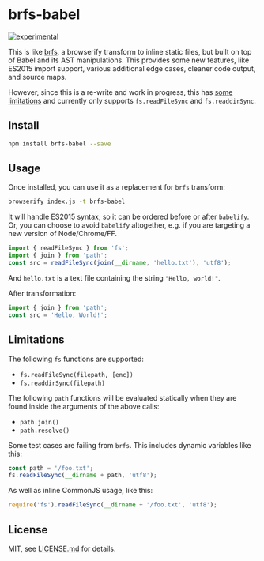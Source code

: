 # brfs-babel

[![experimental](http://badges.github.io/stability-badges/dist/experimental.svg)](http://github.com/badges/stability-badges)

This is like [brfs](http://npmjs.com/package/brfs), a browserify transform to inline static files, but built on top of Babel and its AST manipulations. This provides some new features, like ES2015 import support, various additional edge cases, cleaner code output, and source maps.

However, since this is a re-write and work in progress, this has [some limitations](#limitations) and currently only supports `fs.readFileSync` and `fs.readdirSync`.

## Install

```sh
npm install brfs-babel --save
```

## Usage

Once installed, you can use it as a replacement for `brfs` transform:

```sh
browserify index.js -t brfs-babel
```

It will handle ES2015 syntax, so it can be ordered before or after `babelify`. Or, you can choose to avoid `babelify` altogether, e.g. if you are targeting a new version of Node/Chrome/FF.

```js
import { readFileSync } from 'fs';
import { join } from 'path';
const src = readFileSync(join(__dirname, 'hello.txt'), 'utf8');
```

And `hello.txt` is a text file containing the string `"Hello, world!"`.

After transformation:

```js
import { join } from 'path';
const src = 'Hello, World!';
```

## Limitations

The following `fs` functions are supported:

- `fs.readFileSync(filepath, [enc])`
- `fs.readdirSync(filepath)`

The following `path` functions will be evaluated statically when they are found inside the arguments of the above calls:

- `path.join()`
- `path.resolve()`

Some test cases are failing from `brfs`. This includes dynamic variables like this:

```js
const path = '/foo.txt';
fs.readFileSync(__dirname + path, 'utf8');
```

As well as inline CommonJS usage, like this:

```js
require('fs').readFileSync(__dirname + '/foo.txt', 'utf8');
```

## License

MIT, see [LICENSE.md](http://github.com/Jam3/brfs-babel/blob/master/LICENSE.md) for details.
